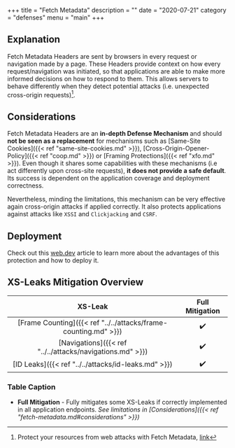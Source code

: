 +++
title = "Fetch Metadata"
description = ""
date = "2020-07-21"
category = "defenses"
menu = "main"
+++


## Explanation

Fetch Metadata Headers are sent by browsers in every request or navigation made by a page. These Headers provide context on how every request/navigation was initiated, so that applications are able to make more informed decisions on how to respond to them. This allows servers to behave differently when they detect potential attacks (i.e. unexpected cross-origin requests)[^1].

## Considerations

Fetch Metadata Headers are an **in-depth Defense Mechanism** and should **not be seen as a replacement** for mechanisms such as [Same-Site Cookies]({{< ref "same-site-cookies.md" >}}), [Cross-Origin-Opener-Policy]({{< ref "coop.md" >}}) or [Framing Protections]({{< ref "xfo.md" >}}). Even though it shares some capabilities with these mechanisms (i.e act differently upon cross-site requests), **it does not provide a safe default**. 
Its success is dependent on the application coverage and deployment correctness.

Nevertheless, minding the limitations, this mechanism can be very effective again cross-origin attacks if applied correctly. It also protects applications against attacks like `XSSI` and `Clickjacking` and `CSRF`. 

## Deployment

Check out this [web.dev](https://web.dev/fetch-metadata/) article to learn more about the advantages of this protection and how to deploy it.

## XS-Leaks Mitigation Overview

|                           XS-Leak                                 |  Full Mitigation   |
|:-----------------------------------------------------------------:|:-------------------:
| [Frame Counting]({{< ref "../../attacks/frame-counting.md" >}})   |         ✔️
| [Navigations]({{< ref "../../attacks/navigations.md" >}})         |         ✔️
| [ID Leaks]({{< ref "../../attacks/id-leaks.md" >}})               |         ✔️

### Table Caption

- **Full Mitigation** - Fully mitigates some XS-Leaks if correctly implemented in all application endpoints. *See limitations in [Considerations]({{< ref "fetch-metadata.md#considerations" >}})*

[^1]: Protect your resources from web attacks with Fetch Metadata, [link](https://web.dev/fetch-metadata/)
